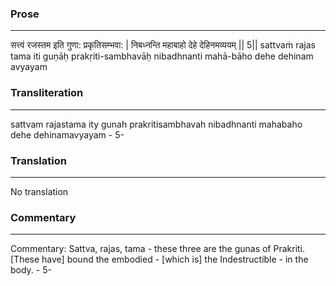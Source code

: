 ### Prose 
 --- 
सत्त्वं रजस्तम इति गुणा: प्रकृतिसम्भवा: |
निबध्नन्ति महाबाहो देहे देहिनमव्ययम् || 5||
sattvaṁ rajas tama iti guṇāḥ prakṛiti-sambhavāḥ
nibadhnanti mahā-bāho dehe dehinam avyayam

### Transliteration 
 --- 
sattvam rajastama ity gunah prakritisambhavah nibadhnanti mahabaho dehe dehinamavyayam - 5-

### Translation 
 --- 
No translation

### Commentary 
 --- 
Commentary: Sattva, rajas, tama - these three are the gunas of Prakriti. [These have] bound the embodied - [which is] the Indestructible - in the body. - 5-